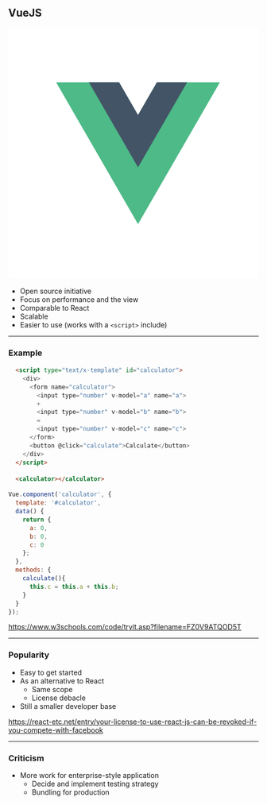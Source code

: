 ## VueJS

![vue](/img/vue.svg) <!-- .element class="emblem logo-wide" -->

* Open source initiative
* Focus on performance and the view
* Comparable to React
* Scalable
* Easier to use (works with a `<script>` include)

---

### Example

```html
  <script type="text/x-template" id="calculator">
    <div>
      <form name="calculator">
        <input type="number" v-model="a" name="a">
        +
        <input type="number" v-model="b" name="b">
        =
        <input type="number" v-model="c" name="c">
      </form>
      <button @click="calculate">Calculate</button>
    </div>
  </script>
  
  <calculator></calculator>
```

<!-- .element class="compact" -->

```js
Vue.component('calculator', {
  template: '#calculator',
  data() {
    return {
      a: 0,
      b: 0,
      c: 0
    };
  },
  methods: {
    calculate(){
      this.c = this.a + this.b;
    }
  }
});
```

<!-- .element class="compact" -->

https://www.w3schools.com/code/tryit.asp?filename=FZ0V9ATQOD5T  <!--.element class="reference" target="_blank"-->

---

### Popularity

* Easy to get started
* As an alternative to React
  * Same scope
  * License debacle 
* Still a smaller developer base

https://react-etc.net/entry/your-license-to-use-react-js-can-be-revoked-if-you-compete-with-facebook <!--.element class="reference" target="_blank"-->

---

### Criticism

* More work for enterprise-style application
    * Decide and implement testing strategy
    * Bundling for production
